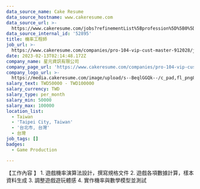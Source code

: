 ```yaml
---
data_source_name: Cake Resume
data_source_hostname: www.cakeresume.com
data_source_url: >-
  https://www.cakeresume.com/jobs?refinementList%5Bprofession%5D%5B0%5D=game-production&range%5Bsalary_range%5D%5Bmin%5D=1000000
data_source_internal_id: '52895'
title: 機率工程師
job_url: >-
  https://www.cakeresume.com/companies/pro-104-vip-cust-master-912028/jobs/probability-engineer-ab8021
date: 2023-02-13T02:14:48.172Z
company_name: 星元資訊有限公司
company_page_url: 'https://www.cakeresume.com/companies/pro-104-vip-cust-master-912028'
company_logo_url: >-
  https://media.cakeresume.com/image/upload/s--BeqlGGQk--/c_pad,fl_png8,h_200,w_200/v1630030908/ilbsswkdkwzbwj0vx2dn.png
salary_text: TWD50000 - TWD100000
salary_currency: TWD
salary_type: per_month
salary_min: 50000
salary_max: 100000
location_list:
  - Taiwan
  - 'Taipei City, Taiwan'
  - '台北市, 台灣'
  - 台灣
job_tags: []
badges:
  - Game Production

---
```


【工作內容 】 1. 遊戲機率演算法設計，撰寫規格文件 2. 遊戲各項數據計算，樣本資料生成 3. 調整遊戲遊玩體感 4. 實作機率與數學模型並測試